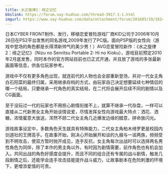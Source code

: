 ```yaml
---
title: 水之旋律2：绯之记忆
bbslink: https://forum.say-huahuo.com/thread-3917-1-1.html
imgurl: https://www.say-huahuo.com/data/attachment/forum/201603/19/162456foxo77u7oz7xx7kj.jpg
---
```


日本CYBER FRONT制作、发行，移植恋爱冒险游戏厂商KID公司于2006年10月26日在PS2平台发售的同名游戏,2009年发行了PC版。面向PSP版的女性向（游戏中登场的角色都是长得清新帅气的美少男！）AVG恋爱冒险新作：《水之旋律2：绯之记忆》（Nizu no Senritsu Portable 2: Hi no Kioku），游戏目前预定2010年2月底发售，同时本作的官方网站目前也已正式开通，并且放了游戏的多张最新画面等信息，供各位玩家参考。

游戏中不仅有更多角色出现，就连前代的人物也会全部重新登场，并对一代女主角白石阳菜的最终归属，采用继承存档的方式，由玩家自己决定想要延续七种情侣的哪一个结局，只要继承一代角色的真实结局，在二代将会展开后续不同的剧情以及 CG画面。

至于没玩过一代的玩家也不用担心剧情衔接不上，就算不继承一代存盘，一样可以直接从二代新男女主角开始谈情说爱，尽情发挥女性向游戏最大特点：洒花、洒糖，浓情蜜意大放送，浑然不顾二代女主角几近爆发边缘的醋意，拼命放闪光。

游戏故事设定中，多数角色天生就具有特殊能力，二代女主角柏木绮罗更是校园内剑道社的王牌高手。在故事开始，刚决心开始展开和谈的九艘与一谣两族，频频受到不明攻击，使双方暂时抛开成见，连手反抗，女主角每次出战时可以选择两名男性角色为同伴，除了本作的男主角以外，有时因为剧情需要，前作角色也有机会加入。共同出战的角色好感度会提升，而且不同的组合还有专属的战斗剧情，触发几段剧情之后，还能学会连手攻击技能提升战斗威力，让故事剧本在危险刺激的环境下，更增添爱情的可贵。<!--more-->
